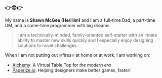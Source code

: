 ### 👉😎👉

My name is **Shawn McGee (He/Him)** and I am a full-time Dad, a part-time DM, and a some-time programmer with big dreams.

> I am a technically-minded, family-oriented self-starter with an innate ability to master new skills quickly and I especially enjoy designing solutions to novel challenges.

When I am not putting out 🔥fires🔥 at home or at work, I am working on:

- [Alchemy](https://github.com/shawn-mcgee/Alchemy): A Virtual Table Top for *the modern era*
- [Paperize.io](https://github.com/paperize/paperize): Helping designers make better games, faster!
